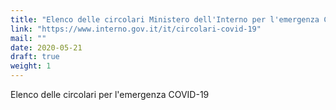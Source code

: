 ```yaml
---
title: "Elenco delle circolari Ministero dell'Interno per l'emergenza COVID-19"
link: "https://www.interno.gov.it/it/circolari-covid-19"
mail: ""
date: 2020-05-21
draft: true
weight: 1
---
```


Elenco delle circolari per l'emergenza COVID-19
